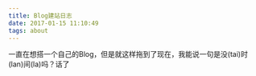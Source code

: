 ```yaml
---
title: Blog建站日志
date: 2017-01-15 11:10:49
tags: about
---
```


一直在想搭一个自己的Blog，但是就这样拖到了现在，我能说一句是没(tai)时(lan)间(la)吗？话了